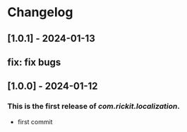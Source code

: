 # Changelog
## [1.0.1] - 2024-01-13

## fix: fix bugs

## [1.0.0] - 2024-01-12

### This is the first release of *com.rickit.localization*.

- first commit
